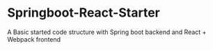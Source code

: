 # Springboot-React-Starter
A Basic started code structure with Spring boot backend and React + Webpack frontend
